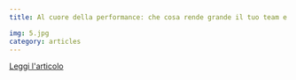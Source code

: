 ```yaml
---
title: Al cuore della performance: che cosa rende grande il tuo team e la tua azienda?

img: 5.jpg
category: articles
---
```


[Leggi l'articolo](http://www.theperformancecoach.com/it/al-cuore-della-performance-che-cosa-rende-grande-il-tuo-team-e-la-tua-azienda/)
